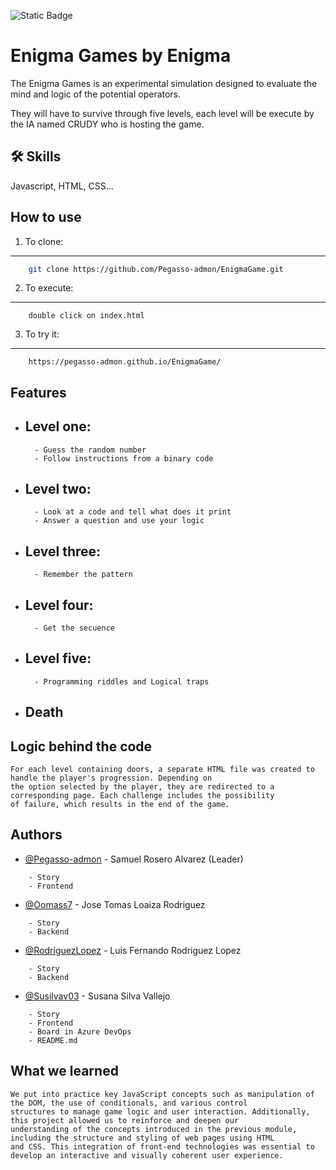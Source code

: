 ![Static Badge](https://img.shields.io/badge/Status-🚧_In_Progress-orange)

# Enigma Games by Enigma

The Enigma Games is an experimental simulation designed to evaluate the mind and logic of the potential operators.

They will have to survive through five levels, each level will be execute by the IA named CRUDY who is hosting the game.


## 🛠 Skills
Javascript, HTML, CSS...


## How to use

1. To clone:

---
```bash
    git clone https://github.com/Pegasso-admon/EnigmaGame.git
```
2. To execute:
---
```
    double click on index.html
```

3. To try it:
---
```
    https://pegasso-admon.github.io/EnigmaGame/
```


## Features

- Level one: 
    -   
        - Guess the random number
        - Follow instructions from a binary code
- Level two:
    -
        - Look at a code and tell what does it print
        - Answer a question and use your logic
- Level three:
    - 
        - Remember the pattern
- Level four:
    - 
        - Get the secuence
- Level five:
    -
        - Programming riddles and Logical traps
- Death
    - 


## Logic behind the code

```
For each level containing doors, a separate HTML file was created to handle the player's progression. Depending on
the option selected by the player, they are redirected to a corresponding page. Each challenge includes the possibility
of failure, which results in the end of the game.
```

## Authors

- [@Pegasso-admon](https://github.com/Pegasso-admon) - Samuel Rosero Alvarez (Leader)
```
    - Story
    - Frontend
```
- [@Oomass7](https://github.com/Oomass7) - Jose Tomas Loaiza Rodriguez
```
    - Story
    - Backend
```
- [@RodriguezLopez](https://github.com/RodriguezLopez) - Luis Fernando Rodriguez Lopez 
```
    - Story
    - Backend
```
- [@Susilvav03](https://github.com/Susilvav03) - Susana Silva Vallejo 
```
    - Story
    - Frontend
    - Board in Azure DevOps
    - README.md
```
## What we learned

```
We put into practice key JavaScript concepts such as manipulation of the DOM, the use of conditionals, and various control
structures to manage game logic and user interaction. Additionally, this project allowed us to reinforce and deepen our
understanding of the concepts introduced in the previous module, including the structure and styling of web pages using HTML
and CSS. This integration of front-end technologies was essential to develop an interactive and visually coherent user experience.

```
